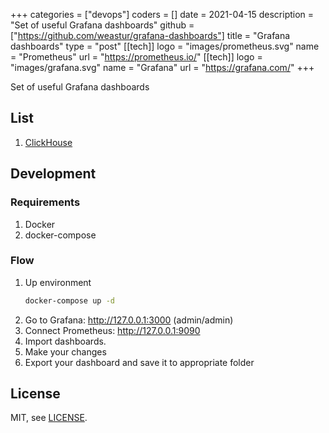 +++
categories = ["devops"]
coders = []
date = 2021-04-15
description = "Set of useful Grafana dashboards"
github = ["https://github.com/weastur/grafana-dashboards"]
title = "Grafana dashboards"
type = "post"
[[tech]]
logo = "images/prometheus.svg"
name = "Prometheus"
url = "https://prometheus.io/"
[[tech]]
logo = "images/grafana.svg"
name = "Grafana"
url = "https://grafana.com/"
+++

Set of useful Grafana dashboards

## List

1. [ClickHouse](https://github.com/weastur/grafana-dashboards/tree/d7b80d79f2c8582413bb30fa8055a0f547e79a3d/dashboards/clickhouse)

## Development

### Requirements

1. Docker
1. docker-compose

### Flow

1. Up environment
    ```bash
    docker-compose up -d
    ```
1. Go to Grafana: http://127.0.0.1:3000 (admin/admin)
1. Connect Prometheus: http://127.0.0.1:9090
1. Import dashboards.
1. Make your changes
1. Export your dashboard and save it to appropriate folder

## License

MIT, see [LICENSE](https://github.com/weastur/grafana-dashboards/blob/d7b80d79f2c8582413bb30fa8055a0f547e79a3d/LICENSE).
